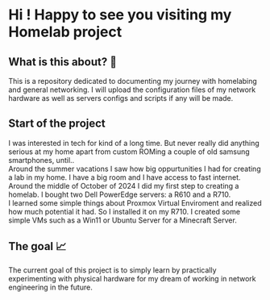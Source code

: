 # Hi ! Happy to see you visiting my Homelab project

## What is this about? 🧐
   This is a repository dedicated to documenting my journey with homelabing and general networking. I will upload the configuration files of my network hardware as well as servers configs and scripts if any will be made. 

## Start of the project
   I was interested in tech for kind of a long time. But never really did anything serious at my home apart from custom ROMing a couple of old samsung smartphones, until.. </br>
   Around the summer vacations I saw how big oppurtunities I had for creating a lab in my home. I have a big room and I have access to fast internet. Around the middle of October of 2024 I did my first step to creating a homelab. I bought two Dell PowerEdge servers: a R610 and a R710. </br>
   I learned some simple things about Proxmox Virtual Enviroment and realized how much potential it had. So I installed it on my R710. I created some simple VMs such as a Win11 or Ubuntu Server for a Minecraft Server.

## The goal 📈
   The current goal of this project is to simply learn by practically experimenting with physical hardware for my dream of working in network engineering in the future.
